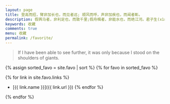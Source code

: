 ```yaml
---
layout: page
title: 登高而招，臂非加长也，而见者远; 顺风而呼，声非加疾也，而闻者彰。
description: 假舆马者，非利足也，而致千里;假舟楫者，非能水也，而绝江河。君子生(xìng)非异也，善假于物也。
keywords: 收藏
comments: true
menu: 收藏
permalink: /favorite/
---
```


> If I have been able to see further, it was only because I stood on the shoulders of giants.

<section class="container posts-content">
{% assign sorted_favo = site.favo | sort %}
{% for favo in sorted_favo %}

{% for link in site.favo.links %}
* [{{ link.name }}]({{ link.url }})
{% endfor %}

{% endfor %}
</section>
<!-- /section.content -->

